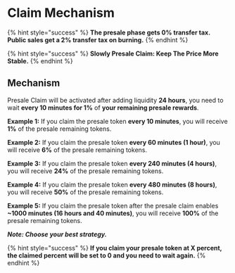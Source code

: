 # Claim Mechanism

{% hint style="success" %}
**The presale phase gets 0% transfer tax. Public sales get a 2% transfer tax on burning.**
{% endhint %}

{% hint style="success" %}
**Slowly Presale Claim: Keep The Price More Stable.**
{% endhint %}

## Mechanism

Presale Claim will be activated after adding liquidity **24 hours**, you need to wait **every 10 minutes for 1%** of **your remaining presale rewards**.&#x20;

**Example 1:** If you claim the presale token **every 10 minutes**, you will receive **1%** of the presale remaining tokens.&#x20;

**Example 2:** If you claim the presale token **every 60 minutes (1 hour)**, you will receive **6%** of the presale remaining tokens.&#x20;

**Example 3:** If you claim the presale token **every 240 minutes (4 hours)**, you will receive **24%** of the presale remaining tokens.&#x20;

**Example 4:** If you claim the presale token **every 480 minutes (8 hours)**, you will receive **50%** of the presale remaining tokens.&#x20;

**Example 5:** If you claim the presale token after the presale claim enables **\~1000 minutes (16 hours and 40 minutes)**, you will receive **100%** of the presale remaining tokens.

_**Note: Choose your best strategy.**_

{% hint style="success" %}
**If you claim your presale token at X percent, the claimed percent will be set to 0 and you need to wait again.**
{% endhint %}
